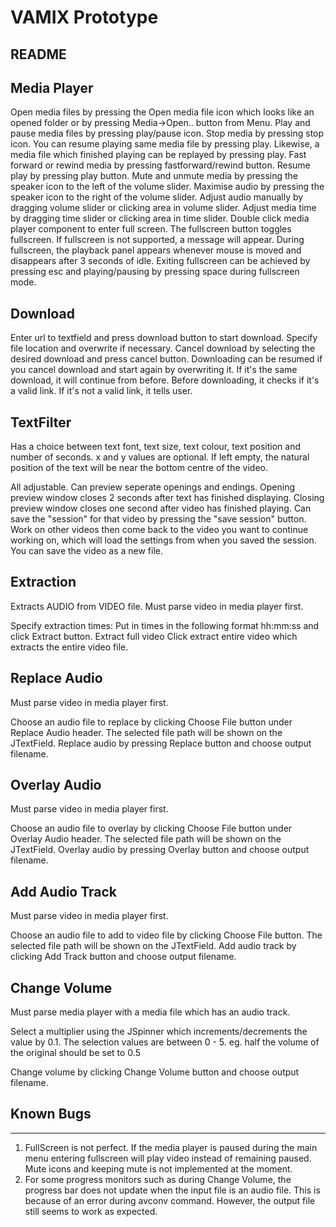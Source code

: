 VAMIX Prototype
===============
README
------

Media Player
------------

  Open media files by pressing the Open media file icon which looks like an opened folder or by pressing
  Media->Open.. button from Menu.
  Play and pause media files by pressing play/pause icon.
  Stop media by pressing stop icon. You can resume playing same media file by pressing play. Likewise, a media file
  which finished playing can be replayed by pressing play.
  Fast forward or rewind media by pressing fastforward/rewind button. Resume play by pressing play button.
  Mute and unmute media by pressing the speaker icon to the left of the volume slider.
  Maximise audio by pressing the speaker icon to the right of the volume slider.
  Adjust audio manually by dragging volume slider or clicking area in volume slider.
  Adjust media time by dragging time slider or clicking area in time slider.
  Double click media player component to enter full screen.
  The fullscreen button toggles fullscreen. If fullscreen is not supported, a message will appear.
  During fullscreen, the playback panel appears whenever mouse is moved and disappears after 3 seconds of idle.
  Exiting fullscreen can be achieved by pressing esc and playing/pausing by pressing space during fullscreen mode.

Download
--------

  Enter url to textfield and press download button to start download. Specify file location and overwrite if
  necessary.
  Cancel download by selecting the desired download and press cancel button. Downloading can be resumed if you cancel
  download and start again by overwriting it. If it's the same download, it will continue from before. Before
  downloading, it checks if it's a valid link. If it's not a valid link, it tells user.

TextFilter
----------

  Has a choice between text font, text size, text colour, text position and number of seconds.
    x and y values are optional. If left empty, the natural position of the text will be near the bottom centre of
    the video.
  
  All adjustable. Can preview seperate openings and endings. Opening preview window closes 2 seconds after text 
  has finished displaying. Closing preview window closes one second after video has finished playing.
  Can save the "session" for that video by pressing the "save session" button.
  Work on other videos then come back to the video you want to continue working on, which will load the settings from
  when you saved the session.
  You can save the video as a new file.
	    
Extraction
----------

  Extracts AUDIO from VIDEO file.
  Must parse video in media player first.
  
  Specify extraction times:
    Put in times in the following format hh:mm:ss and click Extract button.
  Extract full video
    Click extract entire video which extracts the entire video file.

Replace Audio
-------------

  Must parse video in media player first.
  
  Choose an audio file to replace by clicking Choose File button under Replace Audio header. The selected file path
  will be shown on the JTextField.
  Replace audio by pressing Replace button and choose output filename.
  
Overlay Audio
-------------

  Must parse video in media player first.
  
  Choose an audio file to overlay by clicking Choose File button under Overlay Audio header. The selected file path
  will be shown on the JTextField.
  Overlay audio by pressing Overlay button and choose output filename.
  
Add Audio Track
---------------

  Must parse video in media player first.
  
  Choose an audio file to add to video file by clicking Choose File button. The selected file path will be shown
  on the JTextField.
  Add audio track by clicking Add Track button and choose output filename.
  
Change Volume
-------------

  Must parse media player with a media file which has an audio track.
  
  Select a multiplier using the JSpinner which increments/decrements the value by 0.1. The selection values are
  between 0 - 5. eg. half the volume of the original should be set to 0.5
  
  Change volume by clicking Change Volume button and choose output filename.
  
Known Bugs
----------
----------

  1. FullScreen is not perfect. If the media player is paused during the main menu entering fullscreen will play
     video instead of remaining paused. Mute icons and keeping mute is not implemented at the moment.
  2. For some progress monitors such as during Change Volume, the progress bar does not update when the input file
     is an audio file. This is because of an error during avconv command. However, the output file still seems to
     work as expected.

